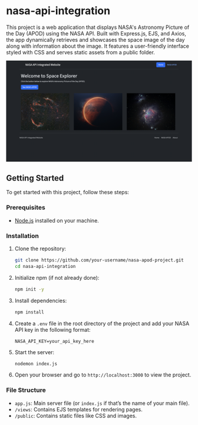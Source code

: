 # nasa-api-integration
This project is a web application that displays NASA's Astronomy Picture of the Day (APOD) using the NASA API. Built with Express.js, EJS, and Axios, the app dynamically retrieves and showcases the space image of the day along with information about the image. It features a user-friendly interface styled with CSS and serves static assets from a public folder.

![Preview of my website](https://github.com/aditiingle/nasa-api-integration/blob/developer/home.png)

## Getting Started

To get started with this project, follow these steps:

### Prerequisites

- [Node.js](https://nodejs.org/) installed on your machine.

### Installation

1. Clone the repository:

    ```bash
    git clone https://github.com/your-username/nasa-apod-project.git
    cd nasa-api-integration
    ```

2. Initialize npm (if not already done):

    ```bash
    npm init -y
    ```

3. Install dependencies:

    ```bash
    npm install
    ```

4. Create a `.env` file in the root directory of the project and add your NASA API key in the following format:

    ```
    NASA_API_KEY=your_api_key_here
    ```

5. Start the server:

    ```bash
    nodemon index.js
    ```

6. Open your browser and go to `http://localhost:3000` to view the project.

### File Structure

- `app.js`: Main server file (or `index.js` if that’s the name of your main file).
- `/views`: Contains EJS templates for rendering pages.
- `/public`: Contains static files like CSS and images.
